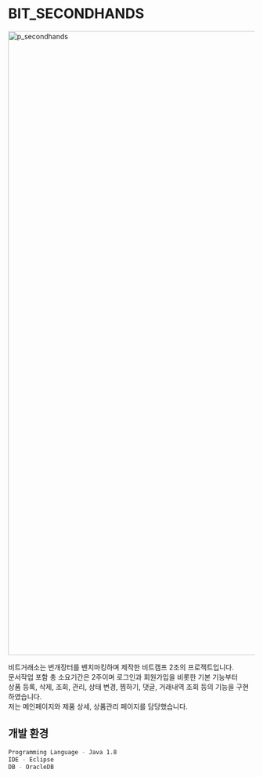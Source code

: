 # BIT_SECONDHANDS

<img width="1272" alt="p_secondhands" src="https://user-images.githubusercontent.com/78326967/130378856-550072fe-33a4-4c9a-b2fb-0b282a7fa9e7.png">

비트거래소는 번개장터를 벤치마킹하며 제작한 비트캠프 2조의 프로젝트입니다.<br>
문서작업 포함 총 소요기간은 2주이며 로그인과 회원가입을 비롯한 기본 기능부터<br>
상품 등록, 삭제, 조회, 관리, 상태 변경, 찜하기, 댓글, 거래내역 조회 등의 기능을 구현하였습니다.<br>
저는 메인페이지와 제품 상세, 상품관리 페이지를 담당했습니다.

## 개발 환경
```BASH
Programming Language - Java 1.8
IDE - Eclipse
DB - OracleDB 
```
